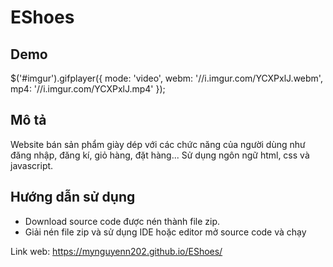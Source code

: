 # EShoes

## Demo
$('#imgur').gifplayer({
	mode: 'video',
  webm: '//i.imgur.com/YCXPxlJ.webm',
  mp4: '//i.imgur.com/YCXPxlJ.mp4'
});

## Mô tả

Website bán sản phẩm giày dép với các chức năng của người dùng như đăng nhập, đăng kí, giỏ hàng, đặt hàng... Sử dụng ngôn ngữ html, css và javascript.

## Hướng dẫn sử dụng
- Download source code được nén thành file zip. 
- Giải nén file zip và sử dụng IDE hoặc editor mở source code và chạy 

Link web: https://mynguyenn202.github.io/EShoes/
